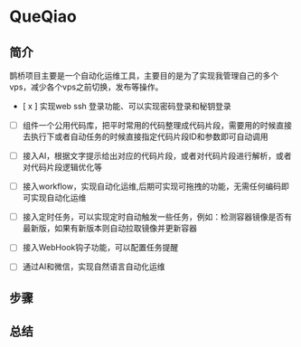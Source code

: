 # QueQiao

## 简介
 鹊桥项目主要是一个自动化运维工具，主要目的是为了实现我管理自己的多个vps，减少各个vps之前切换，发布等操作。
 
 - [ x ] 实现web ssh 登录功能、可以实现密码登录和秘钥登录
 - [ ] 组件一个公用代码库，把平时常用的代码整理成代码片段，需要用的时候直接去执行下或者自动任务的时候直接指定代码片段ID和参数即可自动调用
 - [ ] 接入AI，根据文字提示给出对应的代码片段，或者对代码片段进行解析，或者对代码片段逻辑优化等
 - [ ] 接入workflow，实现自动化运维,后期可实现可拖拽的功能，无需任何编码即可实现自动化运维
 - [ ] 接入定时任务，可以实现定时自动触发一些任务，例如：检测容器镜像是否有最新版，如果有新版本则自动拉取镜像并更新容器
 - [ ] 接入WebHook钩子功能，可以配置任务提醒
 - [ ] 通过AI和微信，实现自然语言自动化运维
 
 

## 步骤

## 总结
